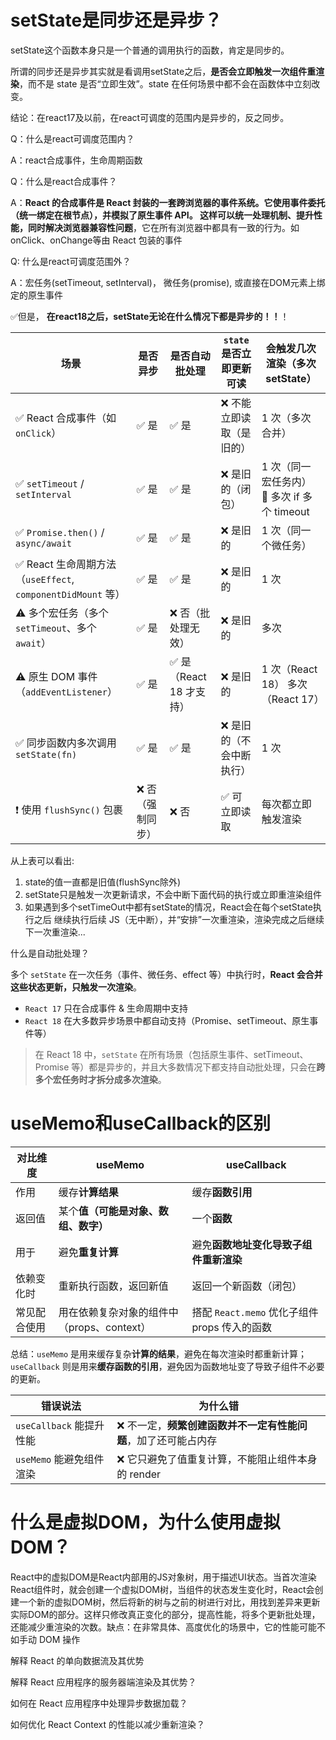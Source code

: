 # setState是同步还是异步？

setState这个函数本身只是一个普通的调用执行的函数，肯定是同步的。



所谓的同步还是异步其实就是看调用setState之后，**是否会立即触发一次组件重渲染**，而不是 state 是否“立即生效”。state 在任何场景中都不会在函数体中立刻改变。



结论：在react17及以前，在react可调度的范围内是异步的，反之同步。

Q：什么是react可调度范围内？

A：react合成事件，生命周期函数

Q：什么是react合成事件？

A：**React 的合成事件是 React 封装的一套跨浏览器的事件系统。它使用事件委托（统一绑定在根节点），并模拟了原生事件 API。 这样可以统一处理机制、提升性能，同时解决浏览器兼容性问题**，它在所有浏览器中都具有一致的行为。如onClick、onChange等由 React 包装的事件

Q: 什么是react可调度范围外？

A：宏任务(setTimeout, setInterval)， 微任务(promise), 或直接在DOM元素上绑定的原生事件



✅但是，  **在react18之后，setState无论在什么情况下都是异步的！！**！



| 场景                                                        | 是否异步         | 是否自动批处理          | `state` 是否立即更新可读 | 会触发几次渲染（多次 setState）             |
| ----------------------------------------------------------- | ---------------- | ----------------------- | ------------------------ | ------------------------------------------- |
| ✅ React 合成事件（如 `onClick`）                            | ✅ 是             | ✅ 是                    | ❌ 不能立即读取（是旧的） | 1 次（多次合并）                            |
| ✅ `setTimeout` / `setInterval`                              | ✅ 是             | ✅ 是                    | ❌ 是旧的（闭包）         | 1 次（同一宏任务内） 🔁 多次 if 多个 timeout |
| ✅ `Promise.then()` / `async/await`                          | ✅ 是             | ✅ 是                    | ❌ 是旧的                 | 1 次（同一个微任务）                        |
| ✅ React 生命周期方法（`useEffect`, `componentDidMount` 等） | ✅ 是             | ✅ 是                    | ❌ 是旧的                 | 1 次                                        |
| ⚠️ 多个宏任务（多个 `setTimeout`、多个 `await`）             | ✅ 是             | ❌ 否（批处理无效）      | ❌ 是旧的                 | 多次                                        |
| ⚠️ 原生 DOM 事件（`addEventListener`）                       | ✅ 是             | ✅ 是（React 18 才支持） | ❌ 是旧的                 | 1 次（React 18） 多次（React 17）           |
| ✅ 同步函数内多次调用 `setState(fn)`                         | ✅ 是             | ✅ 是                    | ❌ 是旧的（不会中断执行） | 1 次                                        |
| ❗ 使用 `flushSync()` 包裹                                   | ❌ 否（强制同步） | ❌ 否                    | ✅ 可立即读取             | 每次都立即触发渲染                          |

从上表可以看出:

1. state的值一直都是旧值(flushSync除外)
2. setState只是触发一次更新请求，不会中断下面代码的执行或立即重渲染组件
3. 如果遇到多个setTimeOut中都有setState的情况，React会在每个setState执行之后 继续执行后续 JS（无中断），并“安排”一次重渲染，渲染完成之后继续下一次重渲染...



什么是自动批处理？

多个 `setState` 在一次任务（事件、微任务、effect 等）中执行时，**React 会合并这些状态更新，只触发一次渲染**。

- `React 17` 只在合成事件 & 生命周期中支持
- `React 18` 在大多数异步场景中都自动支持（Promise、setTimeout、原生事件等）



> 在 React 18 中，`setState` 在所有场景（包括原生事件、setTimeout、Promise 等）都是异步的，并且大多数情况下都支持自动批处理，只会在**跨多个宏任务时才拆分成多次渲染**。





# useMemo和useCallback的区别

| 对比维度     | useMemo                                    | useCallback                                   |
| ------------ | ------------------------------------------ | --------------------------------------------- |
| 作用         | 缓存**计算结果**                           | 缓存**函数引用**                              |
| 返回值       | 某个**值（可能是对象、数组、数字）**       | 一个**函数**                                  |
| 用于         | 避免**重复计算**                           | 避免**函数地址变化导致子组件重新渲染**        |
| 依赖变化时   | 重新执行函数，返回新值                     | 返回一个新函数（闭包）                        |
| 常见配合使用 | 用在依赖复杂对象的组件中（props、context） | 搭配 `React.memo` 优化子组件 props 传入的函数 |



总结：`useMemo` 是用来缓存复杂**计算的结果**，避免在每次渲染时都重新计算；`useCallback` 则是用来**缓存函数的引用**，避免因为函数地址变了导致子组件不必要的更新。



| 错误说法                 | 为什么错                                                     |
| ------------------------ | ------------------------------------------------------------ |
| `useCallback` 能提升性能 | ❌ 不一定，**频繁创建函数并不一定有性能问题**，加了还可能占内存 |
| `useMemo` 能避免组件渲染 | ❌ 它只避免了值重复计算，不能阻止组件本身的 render            |



# 什么是虚拟DOM，为什么使用虚拟DOM？

React中的虚拟DOM是React内部用的JS对象树，用于描述UI状态。当首次渲染React组件时，就会创建一个虚拟DOM树，当组件的状态发生变化时，React会创建一个新的虚拟DOM树，然后将新的树与之前的树进行对比，用找到差异来更新实际DOM的部分。这样只修改真正变化的部分，提高性能，将多个更新批处理，还能减少重渲染的次数。缺点：在非常具体、高度优化的场景中，它的性能可能不如手动 DOM 操作





解释 React 的单向数据流及其优势

解释 React 应用程序的服务器端渲染及其优势？

如何在 React 应用程序中处理异步数据加载？

如何优化 React Context 的性能以减少重新渲染？
